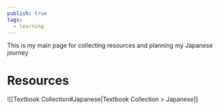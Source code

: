 ```yaml
---  
publish: true  
tags:  
  - learning  
---  
```

  
This is my main page for collecting resources and planning my Japanese journey  
  
# Resources  
  
![[Textbook Collection#Japanese|Textbook Collection > Japanese]]